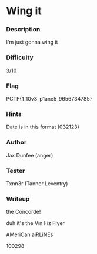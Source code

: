 # Wing it

### Description
I'm just gonna wing it
### Difficulty
3/10

### Flag
PCTF{1_10v3_p1ane5_9656734785}
### Hints
Date is in this format (032123)
### Author
Jax Dunfee (anger)

### Tester
Txnn3r (Tanner Leventry)

### Writeup
the Concorde!

duh it's the Vin Fiz Flyer

AMeriCan aiRLiNEs

100298


